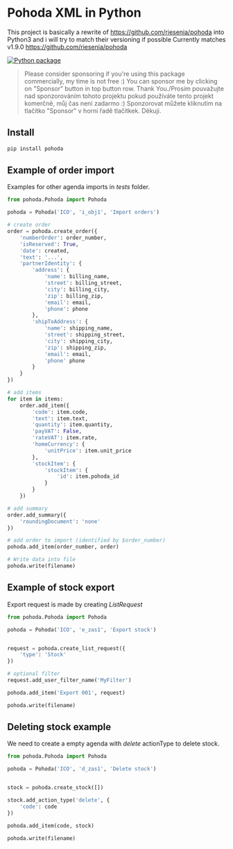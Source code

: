 # Pohoda XML in Python

This project is basically a rewrite of https://github.com/riesenia/pohoda into Python3 and i will try to match their versioning if possible
Currently matches v1.9.0 https://github.com/riesenia/pohoda

[![Python package](https://github.com/Salamek/pohoda/actions/workflows/python-test.yml/badge.svg)](https://github.com/Salamek/pohoda/actions/workflows/python-test.yml)

> Please consider sponsoring if you're using this package commercially, my time is not free :) You can sponsor me by clicking on "Sponsor" button in top button row. Thank You./Prosím pouvažujte nad sponzorováním tohoto projektu pokud používáte tento projekt komerčně, můj čas není zadarmo :) Sponzorovat můžete kliknutím na tlačítko "Sponsor" v horní řadě tlačítkek. Děkuji.

## Install


```bash
pip install pohoda
```


## Example of order import

Examples for other agenda imports in  *tests* folder.

```python
from pohoda.Pohoda import Pohoda

pohoda = Pohoda('ICO', 'i_obj1', 'Import orders')

# create order
order = pohoda.create_order({
    'numberOrder': order_number,
    'isReserved': True,
    'date': created,
    'text': '...',
    'partnerIdentity': {
        'address': {
            'name': billing_name,
            'street': billing_street,
            'city': billing_city,
            'zip': billing_zip,
            'email': email,
            'phone': phone
        },
        'shipToAddress': {
            'name': shipping_name,
            'street': shipping_street,
            'city': shipping_city,
            'zip': shipping_zip,
            'email': email,
            'phone' phone
        }
    }
})

# add items
for item in items:
    order.add_item({
        'code': item.code,
        'text': item.text,
        'quantity': item.quantity,
        'payVAT': False,
        'rateVAT': item.rate,
        'homeCurrency': {
            'unitPrice': item.unit_price
        },
        'stockItem': {
            'stockItem': {
                'id': item.pohoda_id
            }
        }
    })

# add summary
order.add_summary({
    'roundingDocument': 'none'
})

# add order to import (identified by $order_number)
pohoda.add_item(order_number, order)

# Write data into file
pohoda.write(filename)
```

## Example of stock export

Export request is made by creating *ListRequest*


```python
from pohoda.Pohoda import Pohoda

pohoda = Pohoda('ICO', 'e_zas1', 'Export stock')


request = pohoda.create_list_request({
    'type': 'Stock'
})

# optional filter
request.add_user_filter_name('MyFilter')

pohoda.add_item('Export 001', request)

pohoda.write(filename)
```


## Deleting stock example

We need to create a empty agenda with *delete* actionType to delete stock.


```python
from pohoda.Pohoda import Pohoda

pohoda = Pohoda('ICO', 'd_zas1', 'Delete stock')


stock = pohoda.create_stock([])

stock.add_action_type('delete', {
    'code': code
})

pohoda.add_item(code, stock)

pohoda.write(filename)
```
